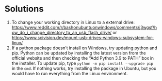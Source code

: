 # Solutions

1. To change your working directory in Linux to a external drive: https://www.reddit.com/r/bashonubuntuonwindows/comments/j3wgsf/how_do_i_change_directory_to_an_usb_flash_drive/ or https://www.scivision.dev/mount-usb-drives-windows-subsystem-for-linux/
2. If a python package doesn't install on Windows, try updating python and pip. Python can be updated by installing the latest version from the official website and then checking the “Add Python 3.9 to PATH” box in the installer. To update pip, type `python -m pip install --upgrade pip` in the `cmd`. If nothing works, try installing the package in Ubuntu, but you would have to run everything from the Linux environment.
